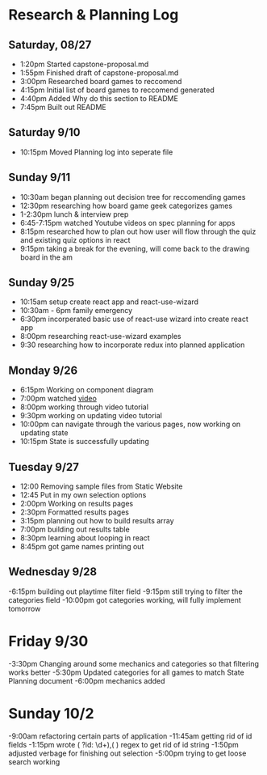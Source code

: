 
# Research & Planning Log

## Saturday, 08/27

- 1:20pm Started capstone-proposal.md
- 1:55pm Finished draft of capstone-proposal.md
- 3:00pm Researched board games to reccomend
- 4:15pm Initial list of board games to reccomend generated
- 4:40pm Added Why do this section to README
- 7:45pm Built out README

## Saturday 9/10

- 10:15pm Moved Planning log into seperate file

## Sunday 9/11

- 10:30am began planning out decision tree for reccomending games
- 12:30pm researching how board game geek categorizes games
- 1-2:30pm lunch & interview prep
- 6:45-7:15pm watched Youtube videos on spec planning for apps
- 8:15pm researched how to plan out how user will flow through the quiz and existing quiz options in react
- 9:15pm taking a break for the evening, will come back to the drawing board in the am

## Sunday 9/25

- 10:15am setup create react app and react-use-wizard
- 10:30am - 6pm family emergency
- 6:30pm incorperated basic use of react-use wizard into create react app
- 8:00pm researching react-use-wizard examples
- 9:30 researching how to incorporate redux into planned application

## Monday 9/26

- 6:15pm Working on component diagram
- 7:00pm watched [video](https://www.youtube.com/watch?v=evDxlqnsxXc)
- 8:00pm working through video tutorial
- 9:30pm working on updating video tutorial
- 10:00pm can navigate through the various pages, now working on updating state
- 10:15pm State is successfully updating

## Tuesday 9/27

- 12:00 Removing sample files from Static Website
- 12:45 Put in my own selection options
- 2:00pm Working on results pages
- 2:30pm Formatted results pages
- 3:15pm planning out how to build results array
- 7:00pm building out results table
- 8:30pm learning about looping in react
- 8:45pm got game names printing out

## Wednesday 9/28

-6:15pm building out playtime filter field
-9:15pm still trying to filter the categories field
-10:00pm got categories working, will fully implement tomorrow

# Friday 9/30

-3:30pm Changing around some mechanics and categories so that filtering works better
-5:30pm Updated categories for all games to match State Planning document
-6:00pm mechanics added

# Sunday 10/2

-9:00am refactoring certain parts of application
-11:45am getting rid of id fields
-1:15pm wrote ( ?id: \d+),( ) regex to get rid of id string
-1:50pm adjusted verbage for finishing out selection
-5:00pm trying to get loose search working
